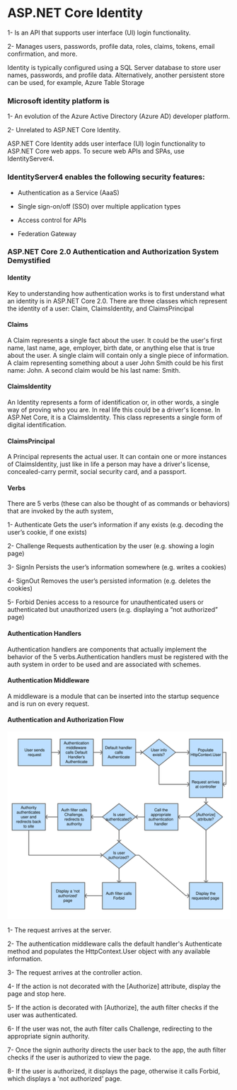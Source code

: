 # ASP.NET Core Identity

1- Is an API that supports user interface (UI) login functionality.

2- Manages users, passwords, profile data, roles, claims, tokens, email confirmation, and more.

Identity is typically configured using a SQL Server database to store user names, passwords, and profile data. Alternatively, another persistent store can be used, for example, Azure Table Storage

### Microsoft identity platform is

1- An evolution of the Azure Active Directory (Azure AD) developer platform.

2- Unrelated to ASP.NET Core Identity.

ASP.NET Core Identity adds user interface (UI) login functionality to ASP.NET Core web apps. To secure web APIs and SPAs, use IdentityServer4.

### IdentityServer4 enables the following security features:

* Authentication as a Service (AaaS)

* Single sign-on/off (SSO) over multiple application types

* Access control for APIs

* Federation Gateway

### ASP.NET Core 2.0 Authentication and Authorization System Demystified

#### Identity

Key to understanding how authentication works is to first understand what an identity is in ASP.NET Core 2.0. There are three classes which represent the identity of a user: Claim, ClaimsIdentity, and ClaimsPrincipal

#### Claims

A Claim represents a single fact about the user. It could be the user's first name, last name, age, employer, birth date, or anything else that is true about the user. A single claim will contain only a single piece of information. A claim representing something about a user John Smith could be his first name: John. A second claim would be his last name: Smith.

#### ClaimsIdentity

An Identity represents a form of identification or, in other words, a single way of proving who you are. In real life this could be a driver's license. In ASP.Net Core, it is a ClaimsIdentity. This class represents a single form of digital identification.

#### ClaimsPrincipal

A Principal represents the actual user. It can contain one or more instances of ClaimsIdentity, just like in life a person may have a driver's license, concealed-carry permit, social security card, and a passport.

#### Verbs

There are 5 verbs (these can also be thought of as commands or behaviors) that are invoked by the auth system,

1- Authenticate
Gets the user’s information if any exists (e.g. decoding the user’s cookie, if one exists)

2- Challenge
Requests authentication by the user (e.g. showing a login page)

3- SignIn
Persists the user’s information somewhere (e.g. writes a cookies)

4- SignOut
Removes the user’s persisted information (e.g. deletes the cookies)

5- Forbid
Denies access to a resource for unauthenticated users or authenticated but unauthorized users (e.g. displaying a “not authorized” page)


#### Authentication Handlers

Authentication handlers are components that actually implement the behavior of the 5 verbs.Authentication handlers must be registered with the auth system in order to be used and are associated with schemes.

#### Authentication Middleware

A middleware is a module that can be inserted into the startup sequence and is run on every request.


#### Authentication and Authorization Flow

![](auth.svg)

1- The request arrives at the server.

2- The authentication middleware calls the default handler's Authenticate method and populates the HttpContext.User object with any available information.

3- The request arrives at the controller action.

4- If the action is not decorated with the [Authorize] attribute, display the page and stop here.

5- If the action is decorated with [Authorize], the auth filter checks if the user was authenticated.

6- If the user was not, the auth filter calls Challenge, redirecting to the appropriate signin authority.

7- Once the signin authority directs the user back to the app, the auth filter checks if the user is authorized to view the page.

8- If the user is authorized, it displays the page, otherwise it calls Forbid, which displays a 'not authorized' page.
